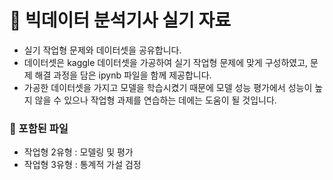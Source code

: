 # 🎪 빅데이터 분석기사 실기 자료
- 실기 작업형 문제와 데이터셋을 공유합니다.
- 데이터셋은 kaggle 데이터셋을 가공하여 실기 작업형 문제에 맞게 구성하였고, 문제 해결 과정을 담은 ipynb 파일을 함께 제공합니다.
- 가공한 데이터셋을 가지고 모델을 학습시켰기 때문에 모델 성능 평가에서 성능이 높지 않을 수 있으나 작업형 과제를 연습하는 데에는 도움이 될 것입니다. 
### 📝 포함된 파일
- 작업형 2유형 : 모델링 및 평가
- 작업형 3유형 : 통계적 가설 검정
